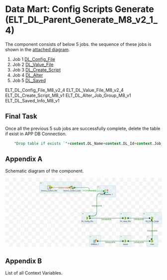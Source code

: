 # Data Mart: Config Scripts Generate (ELT_DL_Parent_Generate_M8_v2_1_4)

The component consists of below 5 jobs. the sequence of these jobs is shown in the [attached diagram](#appendix-a).


1. Job 1 [DL_Config_File](/DL_Config_File.md)
2. Job 2 [DL_Value_File](/ELT_DL_Value_File_M8.md)
3. Job 3 [DL_Create_Script](/ELT_DL_Create_Script_M8.md)
4. Job 4 [DL_Alter](/Alter.md)
5. Job 5 [DL_Saved](/ELT_DL_Saved_Info_M8_v1.md)

ELT_DL_Config_File_M8_v2_4
ELT_DL_Value_File_M8_v2_4
ELT_DL_Create_Script_M8_v1
ELT_DL_Alter_Job_Group_M8_v1
ELT_DL_Saved_Info_M8_v1


## Final Task
Once all the previous 5 sub jobs are successfully complete, delete the table if exist in APP DB Connection.

```sql
    "Drop table if exists `"+context.DL_Name+context.DL_Id+context.Job_Id+"`"
```

## Appendix A

Schematic diagram of the component.

![schematic diagram](./ELT_DL_Parent_Generate_M8_v2.png "ELT_DL_Parent_Generate_M8_v2_1_4")


## Appendix B

List of all Context Variables.


                                                      




